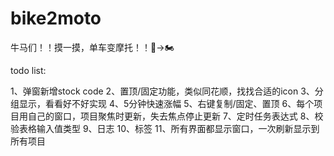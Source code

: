 # bike2moto

牛马们！！摸一摸，单车变摩托！！🚴→🏍️


todo list:

1、弹窗新增stock code
2、置顶/固定功能，类似同花顺，找找合适的icon
3、分组显示，看看好不好实现
4、5分钟快速涨幅
5、右键复制/固定、置顶
6、每个项目用自己的窗口，项目聚焦时更新，失去焦点停止更新
7、定时任务表达式
8、校验表格输入值类型
9、日志
10、标签
11、所有界面都显示窗口，一次刷新显示到所有项目